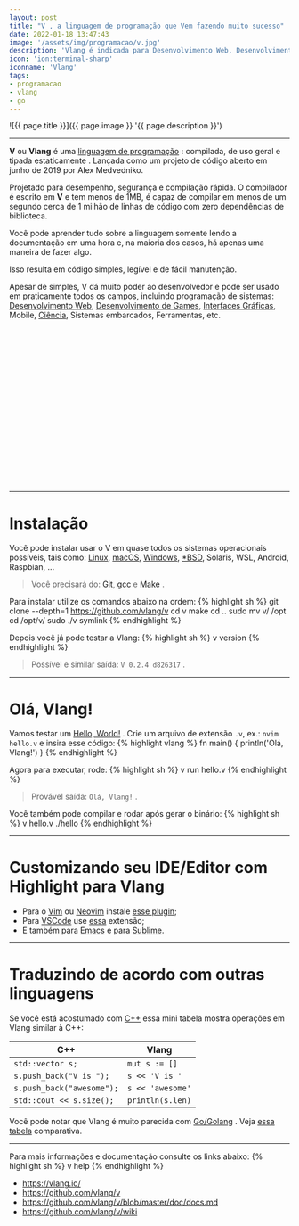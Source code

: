 ```yaml
---
layout: post
title: "V , a linguagem de programação que Vem fazendo muito sucesso"
date: 2022-01-18 13:47:43
image: '/assets/img/programacao/v.jpg'
description: 'Vlang é indicada para Desenvolvimento Web, Desenvolvimento de Games, Interfaces Gráficas, Mobile, Ciência, Sistemas embarcados, Ferramentas e etc.'
icon: 'ion:terminal-sharp'
iconname: 'Vlang'
tags:
- programacao
- vlang
- go
---
```


![{{ page.title }}]({{ page.image }} '{{ page.description }}')

---

**V** ou **Vlang** é uma [linguagem de programação](https://terminalroot.com.br/2019/10/linguagem-de-programacao.html) : compilada, de uso geral e tipada estaticamente . Lançada como um projeto de código aberto em junho de 2019 por Alex Medvedniko.

Projetado para desempenho, segurança e compilação rápida. O compilador é escrito em **V** e tem menos de 1MB, é capaz de compilar em menos de um segundo cerca de 1 milhão de linhas de código com zero dependências de biblioteca.

Você pode aprender tudo sobre a linguagem somente lendo a documentação em uma hora e, na maioria dos casos, há apenas uma maneira de fazer algo.

Isso resulta em código simples, legível e de fácil manutenção.

Apesar de simples, V dá muito poder ao desenvolvedor e pode ser usado em praticamente todos os campos, incluindo programação de sistemas: [Desenvolvimento Web](https://terminalroot.com.br/tags#desenvolvimentoweb), [Desenvolvimento de Games](https://terminalroot.com.br/tags#games), [Interfaces Gráficas](https://terminalroot.com.br/tags/#gui), Mobile, [Ciência](https://terminalroot.com.br/tags/#ciencia), Sistemas embarcados, Ferramentas, etc.


<!-- SQUARE - GAMES ROOT -->
<script async src="//pagead2.googlesyndication.com/pagead/js/adsbygoogle.js"></script>
<ins class="adsbygoogle"
style="display:inline-block;width:336px;height:280px"
data-ad-client="ca-pub-2838251107855362"
data-ad-slot="5351066970"></ins>
<script>
(adsbygoogle = window.adsbygoogle || []).push({});
</script>

---

# Instalação
Você pode instalar usar o V em quase todos os sistemas operacionais possíveis, tais como: [Linux](https://terminalroot.com.br/linux), [macOS](https://terminalroot.com.br/tags#macos), [Windows](https://terminalroot.com.br/tags#windows), [\*BSD](https://terminalroot.com.br/tags#bsd), Solaris, WSL, Android, Raspbian, ...
> Você precisará do: [Git](https://terminalroot.com.br/tags#git), [gcc](https://terminalroot.com.br/tags#gcc) e [Make](https://terminalroot.com.br/tags#make) .

Para instalar utilize os comandos abaixo na ordem:
{% highlight sh %}
git clone --depth=1 https://github.com/vlang/v
cd v
make
cd ..
sudo mv v/ /opt
cd /opt/v/
sudo ./v symlink
{% endhighlight %}

Depois você já pode testar a Vlang:
{% highlight sh %}
v version
{% endhighlight %}
> Possível e similar saída: `V 0.2.4 d826317` .

---

# Olá, Vlang!
Vamos testar um [Hello, World!](https://terminalroot.com.br/2019/10/linguagem-de-programacao.html) . Crie um arquivo de extensão `.v`, ex.: `nvim hello.v` e insira esse código:
{% highlight vlang %}
fn main() {
	println('Olá, Vlang!')
}
{% endhighlight %}

Agora para executar, rode:
{% highlight sh %}
v run hello.v
{% endhighlight %}
> Provável saída: `Olá, Vlang!` .

Você também pode compilar e rodar após gerar o binário:
{% highlight sh %}
v hello.v
./hello
{% endhighlight %}

---

# Customizando seu IDE/Editor com Highlight para Vlang
+ Para o [Vim](https://terminalroot.com.br/vim) ou [Neovim](https://terminalroot.com.br/tags#neovim) instale [esse plugin](https://github.com/ollykel/v-vim);
+ Para [VSCode](https://terminalroot.com.br/tags#vscode) use [essa](https://marketplace.visualstudio.com/items?itemName=vlanguage.vscode-vlang) extensão;
+ E também para [Emacs](https://github.com/damon-kwok/v-mode) e para [Sublime](https://github.com/elliotchance/vlang-sublime).


<!-- RECTANGLE 2 - OnParagragraph -->
<script async src="//pagead2.googlesyndication.com/pagead/js/adsbygoogle.js"></script>
<ins class="adsbygoogle"
style="display:block; text-align:center;"
data-ad-layout="in-article"
data-ad-format="fluid"
data-ad-client="ca-pub-2838251107855362"
data-ad-slot="8549252987"></ins>
<script>
(adsbygoogle = window.adsbygoogle || []).push({});
</script>

---

# Traduzindo de acordo com outras linguagens
Se você está acostumado com [C++](https://terminalroot.com.br/cpp) essa mini tabela mostra operações em Vlang similar à C++:

| C++ | Vlang |
|---|---|
| `std::vector s;` | `mut s := []` |
| `s.push_back("V is ");` | `s << 'V is '` |
| `s.push_back("awesome");` | `s << 'awesome'` |
| `std::cout << s.size();` | `println(s.len)` |

Você pode notar que Vlang é muito parecida com [Go/Golang](https://terminalroot.com.br/tags#go) . Veja [essa tabela](https://github.com/vlang/v/wiki/V-for-Go-developers) comparativa.

---

Para mais informações e documentação consulte os links abaixo:
{% highlight sh %}
v help
{% endhighlight %}
+ <https://vlang.io/>
+ <https://github.com/vlang/v>
+ <https://github.com/vlang/v/blob/master/doc/docs.md>
+ <https://github.com/vlang/v/wiki>


